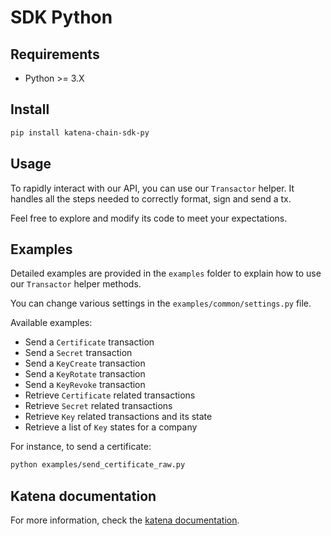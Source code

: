 # SDK Python

## Requirements

- Python >= 3.X

## Install

```bash
pip install katena-chain-sdk-py
```

## Usage

To rapidly interact with our API, you can use our `Transactor` helper. It handles all the steps needed to correctly
format, sign and send a tx.

Feel free to explore and modify its code to meet your expectations.

## Examples

Detailed examples are provided in the `examples` folder to explain how to use our `Transactor` helper methods.

You can change various settings in the `examples/common/settings.py` file.

Available examples:
* Send a `Certificate` transaction
* Send a `Secret` transaction
* Send a `KeyCreate` transaction
* Send a `KeyRotate` transaction
* Send a `KeyRevoke` transaction
* Retrieve `Certificate` related transactions
* Retrieve `Secret` related transactions
* Retrieve `Key` related transactions and its state
* Retrieve a list of `Key` states for a company

For instance, to send a certificate:
```bash
python examples/send_certificate_raw.py
```

## Katena documentation

For more information, check the [katena documentation](https://doc.katena.transchain.io).

